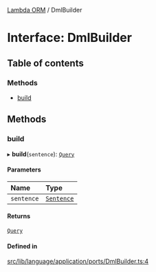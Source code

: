 [Lambda ORM](../README.md) / DmlBuilder

# Interface: DmlBuilder

## Table of contents

### Methods

- [build](DmlBuilder.md#build)

## Methods

### build

▸ **build**(`sentence`): [`Query`](../classes/Query.md)

#### Parameters

| Name | Type |
| :------ | :------ |
| `sentence` | [`Sentence`](../classes/Sentence.md) |

#### Returns

[`Query`](../classes/Query.md)

#### Defined in

[src/lib/language/application/ports/DmlBuilder.ts:4](https://github.com/lambda-orm/lambdaorm/blob/9233c1b8a2c6d1a027bb9db27c0cd787623cfea8/src/lib/language/application/ports/DmlBuilder.ts#L4)
